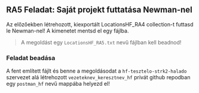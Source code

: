 ## RA5  Feladat: Saját projekt futtatása Newman-nel

Az előzőekben létrehozott, kiexportált LocationsHF_RA4 collection-t futtasd le Newman-nel! A kimenetet mentsd el egy fájlba.

>A megoldást egy `LocationsHF_RA5.txt` nevű fájlban kell beadnod!

### Feladat beadása
A fent említett  fájlt és benne a megoldásodat a `hf-tesztelo-strk2-halado` szervezet alá létrehozott `vezeteknev_keresztnev_hf` privát github repodban egy `postman_hf` nevű mappába helyezd el!
